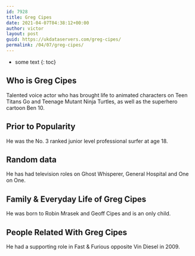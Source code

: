 ```yaml
---
id: 7928
title: Greg Cipes
date: 2021-04-07T04:38:12+00:00
author: victor
layout: post
guid: https://ukdataservers.com/greg-cipes/
permalink: /04/07/greg-cipes/
---
```


* some text
{: toc}


## Who is Greg Cipes



Talented voice actor who has brought life to animated characters on Teen Titans Go and Teenage Mutant Ninja Turtles, as well as the superhero cartoon Ben 10. 

                
                
                
## Prior to Popularity



He was the No. 3 ranked junior level professional surfer at age 18. 

                
                
                
## Random data



He has had television roles on Ghost Whisperer, General Hospital and One on One. 

                
                
                
## Family & Everyday Life of Greg Cipes



He was born to Robin Mrasek and Geoff Cipes and is an only child. 

                
                
                
## People Related With Greg Cipes



He had a supporting role in Fast & Furious opposite Vin Diesel in 2009. 

                
              
            
          
          
          